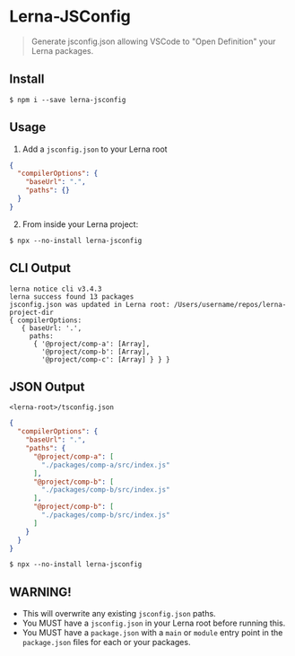 # Lerna-JSConfig

> Generate jsconfig.json allowing VSCode to \"Open Definition\" your Lerna packages.

## Install

```shell
$ npm i --save lerna-jsconfig
```

## Usage

1. Add a `jsconfig.json` to your Lerna root

  ```json
  {
    "compilerOptions": {
      "baseUrl": ".",
      "paths": {}
    }
  }
  ```

2. From inside your Lerna project:

  ```shell
  $ npx --no-install lerna-jsconfig
  ```

## CLI Output

```shell
lerna notice cli v3.4.3
lerna success found 13 packages
jsconfig.json was updated in Lerna root: /Users/username/repos/lerna-project-dir
{ compilerOptions:
   { baseUrl: '.',
     paths:
      { '@project/comp-a': [Array],
        '@project/comp-b': [Array],
        '@project/comp-c': [Array] } } }
```

## JSON Output

`<lerna-root>/tsconfig.json`

```json
{
  "compilerOptions": {
    "baseUrl": ".",
    "paths": {
      "@project/comp-a": [
        "./packages/comp-a/src/index.js"
      ],
      "@project/comp-b": [
        "./packages/comp-b/src/index.js"
      ],
      "@project/comp-b": [
        "./packages/comp-b/src/index.js"
      ]
    }
  }
}
```

```shell
$ npx --no-install lerna-jsconfig
```

## WARNING!

- This will overwrite any existing `jsconfig.json` paths.
- You MUST have a `jsconfig.json` in your Lerna root before running this.
- You MUST have a `package.json` with a `main` or `module` entry point in the `package.json` files for each or your packages.